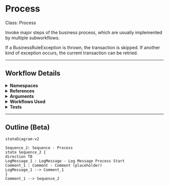 # Process
Class: Process

Invoke major steps of the business process, which are usually implemented by multiple subworkflows.

If a BusinessRuleException is thrown, the transaction is skipped. 
If another kind of exception occurs, the current transaction can be retried. 

<hr />

## Workflow Details
<details>
    <summary>
    <b>Namespaces</b>
    </summary>

    - System
- System.Collections.Generic
- System.Data
- System.Linq
- System.Text
- UiPath.Core
- UiPath.Core.Activities
- System.Activities
- System.Activities.Statements
- System.Activities.DynamicUpdate
- System.Runtime.Serialization
- System.Runtime.InteropServices
- System.Linq.Expressions
- System.Collections.ObjectModel


</details>
<details>
    <summary>
    <b>References</b>
    </summary>

    - Microsoft.Bcl.AsyncInterfaces
- Microsoft.CSharp
- System
- System.Activities
- System.ComponentModel.Composition
- System.ComponentModel.TypeConverter
- System.Core
- System.Data
- System.Data.Common
- System.Linq
- System.Memory
- System.ObjectModel
- System.Private.CoreLib
- System.Runtime.Serialization
- System.ServiceModel
- System.ServiceModel.Activities
- System.ValueTuple
- System.Xaml
- System.Xml
- System.Xml.Linq
- UiPath.Excel
- UiPath.System.Activities


</details>
<details>
    <summary>
    <b>Arguments</b>
    </summary>

    <table><tr><th>Name</th><th>Direction</th><th>Type</th><th>Description</th></tr><tr><td>in_TransactionItem</td><td>InArgument</td><td>ui:QueueItem</td><td>Transaction item to be processed.</td></tr><tr><td>in_Config</td><td>InArgument</td><td>scg:Dictionary(x:String, x:Object)</td><td>Dictionary structure to store configuration data of the process (settings, constants and assets).</td></tr></table>
    
</details>
<details>
    <summary>
    <b>Workflows Used</b>
    </summary>

    

    
</details>
<details>
    <summary>
    <b>Tests</b>
    </summary>

    

    
</details>

<hr />

## Outline (Beta)

```mermaid
stateDiagram-v2

Sequence_2: Sequence - Process
state Sequence_2 {
direction TB
LogMessage_1 : LogMessage - Log Message Process Start
Comment_1 : Comment - Comment (placeholder)
LogMessage_1 --> Comment_1
}
Comment_1 --> Sequence_2
```